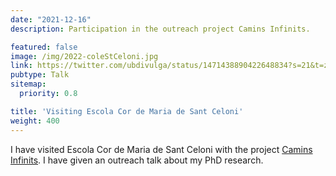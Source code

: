 ```yaml
---
date: "2021-12-16"
description: Participation in the outreach project Camins Infinits.

featured: false
image: /img/2022-coleStCeloni.jpg
link: https://twitter.com/ubdivulga/status/1471438890422648834?s=21&t=zVIAySGyTe6QqAvqY-pGxQ
pubtype: Talk
sitemap:
  priority: 0.8

title: 'Visiting Escola Cor de Maria de Sant Celoni'
weight: 400
---
```


I have visited Escola Cor de Maria de Sant Celoni with the project [Camins Infinits](http://www.ub.edu/laubdivulga/caminsinfinits/fitxes/agnes_perez.html). I have given an outreach talk about my PhD research.

